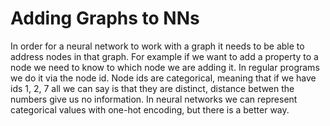 # Adding Graphs to NNs

In order for a neural network to work with a graph it needs to be able to address nodes in that graph.
For example if we want to add a property to a node we need to know to which node we are adding it.
In regular programs we do it via the node id. Node ids are categorical, meaning that if we have ids 1, 2, 7
all we can say is that they are distinct, distance betwen the numbers give us no information.
In neural networks we can represent categorical values with one-hot encoding, but there is a better way.
